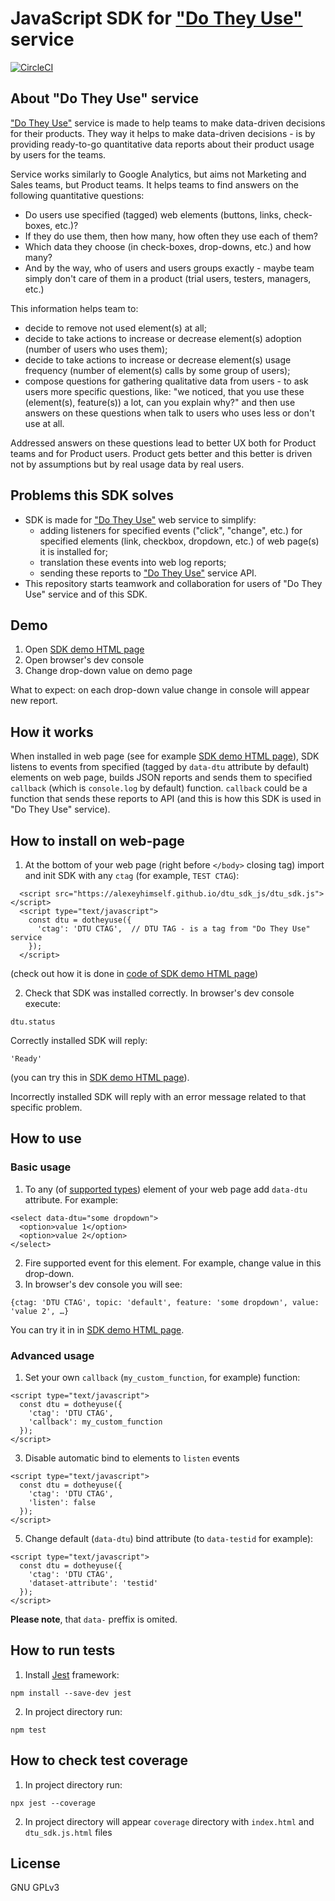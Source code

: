 # JavaScript SDK for ["Do They Use"](https://dotheyuse.com) service 
[![CircleCI](https://dl.circleci.com/status-badge/img/gh/alexeyhimself/dtu_sdk_js/tree/main.svg?style=shield)](https://dl.circleci.com/status-badge/redirect/gh/alexeyhimself/dtu_sdk_js/tree/main)

## About "Do They Use" service
["Do They Use"](https://dotheyuse.com) service is made to help teams to make data-driven decisions for their products. 
They way it helps to make data-driven decisions - is by providing ready-to-go quantitative data reports about their product usage by users for the teams. 

Service works similarly to Google Analytics, but aims not Marketing and Sales teams, but Product teams. It helps teams to find answers on the following quantitative questions:
* Do users use specified (tagged) web elements (buttons, links, check-boxes, etc.)?
* If they do use them, then how many, how often they use each of them?
* Which data they choose (in check-boxes, drop-downs, etc.) and how many?
* And by the way, who of users and users groups exactly - maybe team simply don't care of them in a product (trial users, testers, managers, etc.)

This information helps team to:
* decide to remove not used element(s) at all;
* decide to take actions to increase or decrease element(s) adoption (number of users who uses them);
* decide to take actions to increase or decrease element(s) usage frequency (number of element(s) calls by some group of users);
* compose questions for gathering qualitative data from users - to ask users more specific questions, like: "we noticed, that you use these (element(s), feature(s)) a lot, can you explain why?" and then use answers on these questions when talk to users who uses less or don't use at all.

Addressed answers on these questions lead to better UX both for Product teams and for Product users. Product gets better and this better is driven not by assumptions but by real usage data by real users.

## Problems this SDK solves
* SDK is made for ["Do They Use"](https://dotheyuse.com) web service to simplify:
  * adding listeners for specified events ("click", "change", etc.) for specified elements (link, checkbox, dropdown, etc.) of web page(s) it is installed for;
  * translation these events into web log reports;
  * sending these reports to ["Do They Use"](https://dotheyuse.com) service API.
* This repository starts teamwork and collaboration for users of "Do They Use" service and of this SDK.

## Demo
1. Open [SDK demo HTML page](https://alexeyhimself.github.io/dtu_sdk_js/dtu_sdk_js_demo.html)
2. Open browser's dev console
3. Change drop-down value on demo page

What to expect: on each drop-down value change in console will appear new report.

## How it works
When installed in web page (see for example [SDK demo HTML page](https://alexeyhimself.github.io/dtu_sdk_js/dtu_sdk_js_demo.html)), SDK listens to events from specified (tagged by `data-dtu` attribute by default) elements on web page, builds JSON reports and sends them to specified `callback` (which is `console.log` by default) function. `callback` could be a function that sends these reports to API (and this is how this SDK is used in "Do They Use" service).

## How to install on web-page
1. At the bottom of your web page (right before `</body>` closing tag) import and init SDK with any `ctag` (for example, `TEST CTAG`):
```
  <script src="https://alexeyhimself.github.io/dtu_sdk_js/dtu_sdk.js"></script>
  <script type="text/javascript">
    const dtu = dotheyuse({
      'ctag': 'DTU CTAG',  // DTU TAG - is a tag from "Do They Use" service
    });
  </script>
```
(check out how it is done in [code of SDK demo HTML page](https://github.com/alexeyhimself/dtu_sdk_js/blob/main/dtu_sdk_js_demo.html))

2. Check that SDK was installed correctly. In browser's dev console execute:
```
dtu.status
```
Correctly installed SDK will reply:
```
'Ready'
```
(you can try this in [SDK demo HTML page](https://alexeyhimself.github.io/dtu_sdk_js/dtu_sdk_js_demo.html)).

Incorrectly installed SDK will reply with an error message related to that specific problem.

## How to use
### Basic usage
1. To any (of [supported types](/dtu_sdk.js#L6)) element of your web page add `data-dtu` attribute. For example:
```
<select data-dtu="some dropdown">
  <option>value 1</option>
  <option>value 2</option>
</select>
```
2. Fire supported event for this element. For example, change value in this drop-down.
3. In browser's dev console you will see:
```
{ctag: 'DTU CTAG', topic: 'default', feature: 'some dropdown', value: 'value 2', …}
```
You can try it in in [SDK demo HTML page](https://alexeyhimself.github.io/dtu_sdk_js/dtu_sdk_js_demo.html).

### Advanced usage
1. Set your own `callback` (`my_custom_function`, for example) function:
```
<script type="text/javascript">
  const dtu = dotheyuse({
    'ctag': 'DTU CTAG',
    'callback': my_custom_function
  });
</script>
```
3. Disable automatic bind to elements to `listen` events
```
<script type="text/javascript">
  const dtu = dotheyuse({
    'ctag': 'DTU CTAG',
    'listen': false
  });
</script>
```
5. Change default (`data-dtu`) bind attribute (to `data-testid` for example):
```
<script type="text/javascript">
  const dtu = dotheyuse({
    'ctag': 'DTU CTAG',
    'dataset-attribute': 'testid'
  });
</script>
```
**Please note**, that `data-` preffix is omited.


## How to run tests
1. Install [Jest](https://jestjs.io/docs/getting-started) framework:
```
npm install --save-dev jest
```
2. In project directory run:
```
npm test
```

## How to check test coverage
1. In project directory run:
```
npx jest --coverage
```
2. In project directory will appear `coverage` directory with `index.html` and `dtu_sdk.js.html` files


## License
GNU GPLv3
